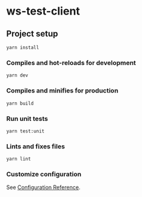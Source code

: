 # ws-test-client

## Project setup

```
yarn install
```

### Compiles and hot-reloads for development

```
yarn dev
```

### Compiles and minifies for production

```
yarn build
```

### Run unit tests

```
yarn test:unit
```

### Lints and fixes files

```
yarn lint
```

### Customize configuration

See [Configuration Reference](https://cli.vuejs.org/config/).
